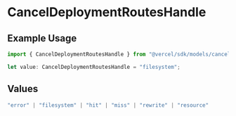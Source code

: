 # CancelDeploymentRoutesHandle

## Example Usage

```typescript
import { CancelDeploymentRoutesHandle } from "@vercel/sdk/models/canceldeploymentop.js";

let value: CancelDeploymentRoutesHandle = "filesystem";
```

## Values

```typescript
"error" | "filesystem" | "hit" | "miss" | "rewrite" | "resource"
```